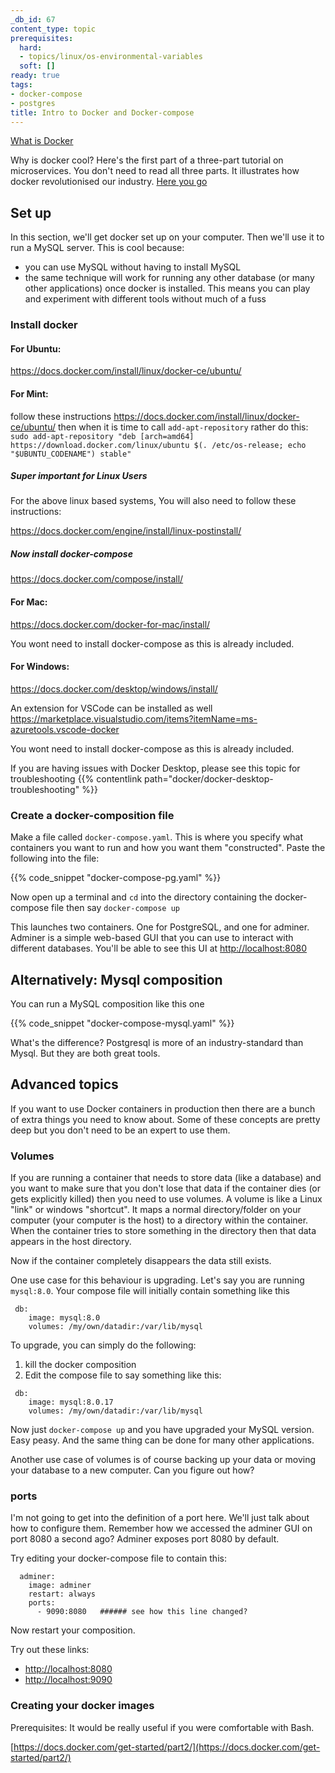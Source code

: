```yaml
---
_db_id: 67
content_type: topic
prerequisites:
  hard:
  - topics/linux/os-environmental-variables
  soft: []
ready: true
tags:
- docker-compose
- postgres
title: Intro to Docker and Docker-compose
---
```


[What is Docker](https://opensource.com/resources/what-docker)

Why is docker cool? Here's the first part of a three-part tutorial on microservices. You don't need to read all three parts. It illustrates how docker revolutionised our industry. [Here you go](https://www.codementor.io/@sheena/hello-microservice-deployment-part-1-docker-kw9ejpd9o)

## Set up

In this section, we'll get docker set up on your computer. Then we'll use it to run a MySQL server. This is cool because:

- you can use MySQL without having to install MySQL
- the same technique will work for running any other database (or many other applications) once docker is installed. This means you can play and experiment with different tools without much of a fuss

### Install docker

#### For Ubuntu:

https://docs.docker.com/install/linux/docker-ce/ubuntu/

#### For Mint:

follow these instructions https://docs.docker.com/install/linux/docker-ce/ubuntu/ then when it is time to call `add-apt-repository` rather do this:
   `sudo add-apt-repository "deb [arch=amd64] https://download.docker.com/linux/ubuntu $(. /etc/os-release; echo "$UBUNTU_CODENAME") stable"`

##### Super important for Linux Users

For the above linux based systems, You will also need to follow these instructions:

https://docs.docker.com/engine/install/linux-postinstall/

##### Now install docker-compose

https://docs.docker.com/compose/install/

#### For Mac:

https://docs.docker.com/docker-for-mac/install/

You wont need to install docker-compose as this is already included.

#### For Windows:

https://docs.docker.com/desktop/windows/install/

An extension for VSCode can be installed as well https://marketplace.visualstudio.com/items?itemName=ms-azuretools.vscode-docker

You wont need to install docker-compose as this is already included.

If you are having issues with Docker Desktop, please see this topic for troubleshooting {{% contentlink path="docker/docker-desktop-troubleshooting" %}}

### Create a docker-composition file

Make a file called `docker-compose.yaml`. This is where you specify what containers you want to run and how you want them "constructed". Paste the following into the file:

{{% code_snippet "docker-compose-pg.yaml" %}}

Now open up a terminal and `cd` into the directory containing the docker-compose file then say `docker-compose up`

This launches two containers. One for PostgreSQL, and one for adminer. Adminer is a simple web-based GUI that you can use to interact with different databases. You'll be able to see this UI at [http://localhost:8080](http://localhost:8080)

## Alternatively: Mysql composition

You can run a MySQL composition like this one

{{% code_snippet "docker-compose-mysql.yaml" %}}

What's the difference? Postgresql is more of an industry-standard than Mysql. But they are both great tools.

## Advanced topics

If you want to use Docker containers in production then there are a bunch of extra things you need to know about. Some of these concepts are pretty deep but you don't need to be an expert to use them.

### Volumes

If you are running a container that needs to store data (like a database) and you want to make sure that you don't lose that data if the container dies (or gets explicitly killed) then you need to use volumes. A volume is like a Linux "link" or windows "shortcut". It maps a normal directory/folder on your computer (your computer is the host) to a directory within the container. When the container tries to store something in the directory then that data appears in the host directory.

Now if the container completely disappears the data still exists.

One use case for this behaviour is upgrading. Let's say you are running `mysql:8.0`. Your compose file will initially contain something like this

```
 db:
    image: mysql:8.0
    volumes: /my/own/datadir:/var/lib/mysql
```

To upgrade, you can simply do the following:

1. kill the docker composition
2. Edit the compose file to say something like this:

```
 db:
    image: mysql:8.0.17
    volumes: /my/own/datadir:/var/lib/mysql
```

Now just `docker-compose up` and you have upgraded your MySQL version. Easy peasy. And the same thing can be done for many other applications.

Another use case of volumes is of course backing up your data or moving your database to a new computer. Can you figure out how?

### ports

I'm not going to get into the definition of a port here. We'll just talk about how to configure them. Remember how we accessed the adminer GUI on port 8080 a second ago? Adminer exposes port 8080 by default.

Try editing your docker-compose file to contain this:

```
  adminer:
    image: adminer
    restart: always
    ports:
      - 9090:8080   ###### see how this line changed?
```

Now restart your composition.

Try out these links:

- [http://localhost:8080](http://localhost:8080)
- [http://localhost:9090](http://localhost:9090)

### Creating your docker images

Prerequisites: It would be really useful if you were comfortable with Bash.

[https://docs.docker.com/get-started/part2/](https://docs.docker.com/get-started/part2/)